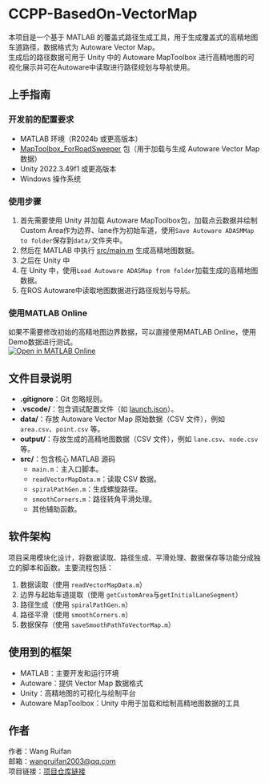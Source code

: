 # CCPP-BasedOn-VectorMap

本项目是一个基于 MATLAB 的覆盖式路径生成工具，用于生成覆盖式的高精地图车道路径，数据格式为 Autoware Vector Map。  
生成后的路径数据可用于 Unity 中的 Autoware MapToolbox 进行高精地图的可视化展示并可在Autoware中读取进行路径规划与导航使用。

## 上手指南

### 开发前的配置要求

- MATLAB 环境（R2024b 或更高版本）
- [MapToolbox_ForRoadSweeper](https://github.com/wang-ruifan/MapToolbox_ForRoadSweeper) 包（用于加载与生成 Autoware Vector Map 数据）
- Unity 2022.3.49f1 或更高版本  
- Windows 操作系统

### 使用步骤

1. 首先需要使用 Unity 并加载 Autoware MapToolbox包，加载点云数据并绘制Custom Area作为边界、lane作为初始车道，使用`Save Autoware ADASMMap to folder`保存到`data/`文件夹中。
2. 然后在 MATLAB 中执行 [src/main.m](src/main.m) 生成高精地图数据。
3. 之后在 Unity 中
4. 在 Unity 中，使用`Load Autoware ADASMap from folder`加载生成的高精地图数据。
5. 在ROS Autoware中读取地图数据进行路径规划与导航。

### 使用MATLAB Online
如果不需要修改初始的高精地图边界数据，可以直接使用MATLAB Online，使用Demo数据进行测试。  
[![Open in MATLAB Online](https://www.mathworks.com/images/responsive/global/open-in-matlab-online.svg)](https://matlab.mathworks.com/open/github/v1?repo=wang-ruifan/CCPP-BasedOn-VectorMap)

## 文件目录说明

- **.gitignore**：Git 忽略规则。
- **.vscode/**：包含调试配置文件（如 [launch.json](.vscode/launch.json)）。
- **data/**：存放 Autoware Vector Map 原始数据（CSV 文件），例如 `area.csv`、`point.csv` 等。
- **output/**：存放生成的高精地图数据（CSV 文件），例如 `lane.csv`、`node.csv` 等。
- **src/**：包含核心 MATLAB 源码
  - `main.m`：主入口脚本。
  - `readVectorMapData.m`：读取 CSV 数据。
  - `spiralPathGen.m`：生成螺旋路径。
  - `smoothCorners.m`：路径转角平滑处理。
  - 其他辅助函数。

## 软件架构

项目采用模块化设计，将数据读取、路径生成、平滑处理、数据保存等功能分成独立的脚本和函数。主要流程包括：

1. 数据读取（使用 `readVectorMapData.m`）
2. 边界与起始车道提取（使用 `getCustomArea`与`getInitialLaneSegment`）
3. 路径生成（使用 `spiralPathGen.m`）
4. 路径平滑（使用 `smoothCorners.m`）
5. 数据保存（使用 `saveSmoothPathToVectorMap.m`）

## 使用到的框架

- MATLAB：主要开发和运行环境
- Autoware：提供 Vector Map 数据格式
- Unity：高精地图的可视化与绘制平台
- Autoware MapToolbox：Unity 中用于加载和绘制高精地图数据的工具

## 作者

作者：Wang Ruifan  
邮箱：<wangruifan2003@qq.com>  
项目链接：[项目仓库链接](https://github.com/wang-ruifan/CCPP-BasedOn-VectorMap)
